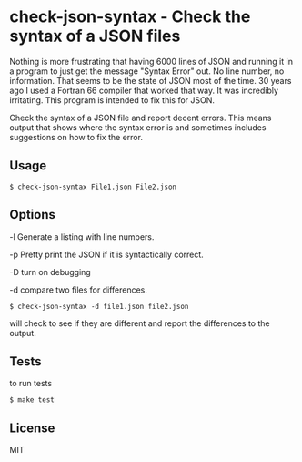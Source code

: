 check-json-syntax - Check the syntax of a JSON files
====================================================

Nothing is more frustrating that having 6000 lines of JSON and running it in a
program to just get the message "Syntax Error" out.  No line number, no information.
That seems to be the state of JSON most of the time.  30 years ago I used 
a Fortran 66 compiler that worked that way.  It was incredibly irritating.
This program is intended to fix this for JSON.

Check the syntax of a JSON file and report decent errors.   This means output that 
shows where the syntax error is and sometimes includes suggestions on how to fix
the error.


Usage
-----

	$ check-json-syntax File1.json File2.json

Options
-------

-l Generate a listing with line numbers.

-p Pretty print the JSON if it is syntactically correct.

-D turn on debugging

-d compare two files for differences.

	$ check-json-syntax -d file1.json file2.json

will check to see if they are different and report the differences to the output.

Tests
-----

to run tests

	$ make test

License
------

MIT
